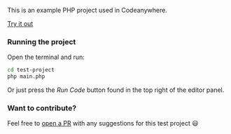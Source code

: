 This is an example PHP project used in Codeanywhere.

[Try it out](https://app.codeanywhere.com/workspace/create#https://github.com/Codeanywhere-Templates/php)

### Running the project

Open the terminal and run:
```sh
cd test-project
php main.php
```
Or just press the *Run Code* button found in the top right of the editor panel.

### Want to contribute?

Feel free to [open a PR](https://github.com/Codeanywhere-Templates/php) with any suggestions for this test project 😃 